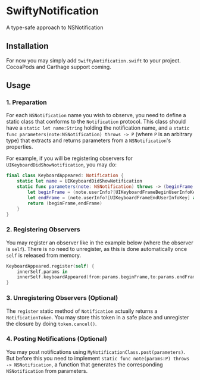 # SwiftyNotification
A type-safe approach to NSNotification

## Installation

For now you may simply add `SwiftyNotification.swift` to your project. CocoaPods and Carthage support coming.

## Usage

### 1. Preparation

For each `NSNotification` name you wish to observe, you need to define a static class that conforms to the `Notification` protocol. This class should have a `static let name:String` holding the notification name, and a `static func parameters(note:NSNotification) throws -> P` (where `P` is an arbitrary type) that extracts and returns parameters from a `NSNotification`'s properties.

For example, if you will be registering observers for `UIKeyboardDidShowNotification`, you may do:

```swift
final class KeyboardAppeared: Notification {
    static let name = UIKeyboardDidShowNotification
    static func parameters(note: NSNotification) throws -> (beginFrame:CGRect,endFrame:CGRect) {
        let beginFrame = (note.userInfo?[UIKeyboardFrameBeginUserInfoKey] as? NSValue)?.CGRectValue() ?? CGRectNull
        let endFrame = (note.userInfo?[UIKeyboardFrameEndUserInfoKey] as? NSValue)?.CGRectValue() ?? CGRectNull
        return (beginFrame,endFrame)
    }
}
```

### 2. Registering Observers

You may register an observer like in the example below (where the observer is `self`). There is no need to unregister, as this is done automatically once `self` is released from memory.

```swift
KeyboardAppeared.register(self) {
    innerSelf,params in
    innerSelf.keyboardAppeared(from:params.beginFrame,to:params.endFrame)
}
```

### 3. Unregistering Observers (Optional)

The `register` static method of `Notification` actually returns a `NotificationToken`. You may store this token in a safe place and unregister the closure by doing `token.cancel()`.

### 4. Posting Notifications (Optional)

You may post notifications using `MyNotificationClass.post(parameters)`. But before this you need to implement `static func note(params:P) throws -> NSNotification`, a function that generates the corresponding `NSNotification` from parameters.

